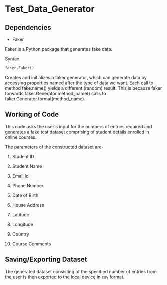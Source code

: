 # Test_Data_Generator

## Dependencies

- Faker

Faker is a Python package that generates fake data.

Syntax
```py
faker.Faker()
```
Creates and initializes a faker generator, which can generate data by accessing properties named after the type of data we want.
Each call to method fake.name() yields a different (random) result. This is because faker forwards faker.Generator.method_name() calls to faker.Generator.format(method_name).

## Working of Code

This code asks the user's input for the numbers of entries required and generates a fake test dataset comprising of student details enrolled in online courses.

The parameters of the constructed dataset are-

1. Student ID

2. Student Name

3. Email Id

4. Phone Number

5. Date of Birth

6. House Address

7. Latitude

8. Longitude

9. Country

10. Course Comments

## Saving/Exporting Dataset

The generated dataset consisting of the specified number of entries from the user is then exported to the local device in `csv` format.
